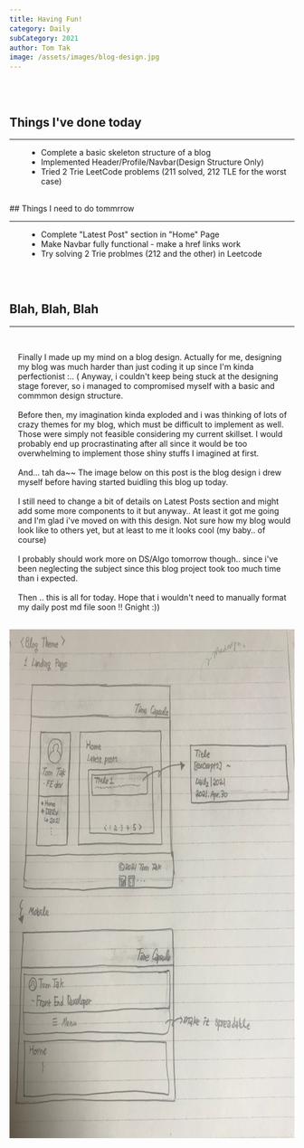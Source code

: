 ```yaml
---
title: Having Fun!
category: Daily
subCategory: 2021
author: Tom Tak
image: /assets/images/blog-design.jpg
---
```


<br><br>

## Things I've done today

<hr>
<ul style="margin-left: 2rem">
  <li>Complete a basic skeleton structure of a blog</li>
  <li>Implemented Header/Profile/Navbar(Design Structure Only)</li>
  <li>Tried 2 Trie LeetCode problems (211 solved, 212 TLE for the worst case)</li>
</ul>

<br>
## Things I need to do tommrrow

<hr>
<ul style="margin-left: 2rem">
  <li>Complete "Latest Post" section in "Home" Page</li>
  <li>Make Navbar fully functional - make a href links work</li>
  <li>Try solving 2 Trie problmes (212 and the other) in Leetcode</li>
</ul>

<br><br>

## Blah, Blah, Blah

<hr>
<br>
<div style="padding-left: 15px;">

<!-- excerpt-start -->

Finally I made up my mind on a blog design. Actually for me, designing my blog was much harder than just coding it up since I'm kinda perfectionist :.. ( Anyway, i couldn't keep being stuck at the designing stage forever, so i managed to compromised myself with a basic and commmon design structure.
<br><br>
Before then, my imagination kinda exploded and i was thinking of lots of crazy themes for my blog, which must be difficult to implement as well. Those were simply not feasible considering my current skillset. I would probably end up procrastinating after all since it would be too overwhelming to implement those shiny stuffs I imagined at first.
<br><br>
And... tah da~~ The image below on this post is the blog design i drew myself before having started buidling this blog up today.
<br><br>
I still need to change a bit of details on Latest Posts section and might add some more components to it but anyway.. At least it got me going and I'm glad i've moved on with this design. Not sure how my blog would look like to others yet, but at least to me it looks cool (my baby.. of course)
<br><br>
I probably should work more on DS/Algo tomorrow though.. since i've been neglecting the subject since this blog project took too much time than i expected.
<br><br>
Then .. this is all for today. Hope that i wouldn't need to manually format my daily post md file soon !! Gnight :))
<br><br>

</div>
<img src="/assets/images/blog-design.jpg" alt="blog-design"
 style="height: 900px; width: 800px;">

<!-- ![blog-design](/assets/images/blog-design.jpg); -->
